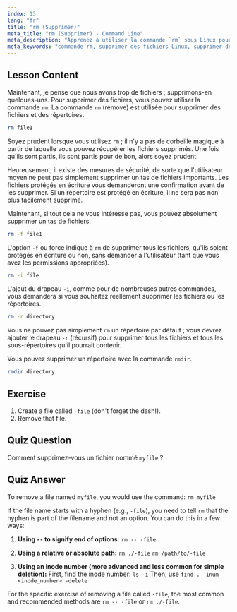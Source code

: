 ```yaml
---
index: 13
lang: "fr"
title: "rm (Supprimer)"
meta_title: "rm (Supprimer) - Command Line"
meta_description: "Apprenez à utiliser la commande `rm` sous Linux pour supprimer en toute sécurité des fichiers et des répertoires. Comprenez les options comme -f, -i, -r et rmdir. Commencez votre parcours Linux !"
meta_keywords: "commande rm, supprimer des fichiers Linux, supprimer des répertoires, tutoriel Linux, Linux pour débutants, rmdir, guide Linux"
---
```


## Lesson Content

Maintenant, je pense que nous avons trop de fichiers ; supprimons-en quelques-uns. Pour supprimer des fichiers, vous pouvez utiliser la commande `rm`. La commande `rm` (remove) est utilisée pour supprimer des fichiers et des répertoires.

```bash
rm file1
```

Soyez prudent lorsque vous utilisez `rm` ; il n'y a pas de corbeille magique à partir de laquelle vous pouvez récupérer les fichiers supprimés. Une fois qu'ils sont partis, ils sont partis pour de bon, alors soyez prudent.

Heureusement, il existe des mesures de sécurité, de sorte que l'utilisateur moyen ne peut pas simplement supprimer un tas de fichiers importants. Les fichiers protégés en écriture vous demanderont une confirmation avant de les supprimer. Si un répertoire est protégé en écriture, il ne sera pas non plus facilement supprimé.

Maintenant, si tout cela ne vous intéresse pas, vous pouvez absolument supprimer un tas de fichiers.

```bash
rm -f file1
```

L'option `-f` ou force indique à `rm` de supprimer tous les fichiers, qu'ils soient protégés en écriture ou non, sans demander à l'utilisateur (tant que vous avez les permissions appropriées).

```bash
rm -i file
```

L'ajout du drapeau `-i`, comme pour de nombreuses autres commandes, vous demandera si vous souhaitez réellement supprimer les fichiers ou les répertoires.

```bash
rm -r directory
```

Vous ne pouvez pas simplement `rm` un répertoire par défaut ; vous devrez ajouter le drapeau `-r` (récursif) pour supprimer tous les fichiers et tous les sous-répertoires qu'il pourrait contenir.

Vous pouvez supprimer un répertoire avec la commande `rmdir`.

```bash
rmdir directory
```

## Exercise

1. Create a file called `-file` (don't forget the dash!).
2. Remove that file.

## Quiz Question

Comment supprimez-vous un fichier nommé `myfile` ?

## Quiz Answer

To remove a file named `myfile`, you would use the command: `rm myfile`

If the file name starts with a hyphen (e.g., `-file`), you need to tell `rm` that the hyphen is part of the filename and not an option. You can do this in a few ways:

1. **Using `--` to signify end of options:**
   `rm -- -file`

2. **Using a relative or absolute path:**
   `rm ./-file`
   `rm /path/to/-file`

3. **Using an inode number (more advanced and less common for simple deletion):**
   First, find the inode number: `ls -i`
   Then, use `find . -inum <inode_number> -delete`

For the specific exercise of removing a file called `-file`, the most common and recommended methods are `rm -- -file` or `rm ./-file`.
